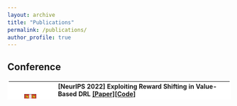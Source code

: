 ```yaml
---
layout: archive
title: "Publications"
permalink: /publications/
author_profile: true
---
```

<!-- {% if author.googlescholar %}
  You can also find my articles on <u><a href="{{author.googlescholar}}">my Google Scholar profile</a>.</u>
{% endif %} -->

<!-- {% include base_path %} -->
<!-- *: corresponding author -->


## Conference

<!-- <div class="content anchor" id="research"><h3>Research Work</h3> <h5>* denotes equal contribution</h5> -->

  <table bordercolor="white" bordercolordark="white" bordercolorlight="white" cellpadding="0" cellspacing="0" height="45" bgcolor="white">
    <tbody>
      <tr valign="baseline">
        <td width="90">
          <p align="center" style="margin-top:7mm; margin-right:2mm; margin-bottom:0; margin-left:0;" class=""><a target="_blank"><img src="images/cambridge.png" width="45" border="0"></a></p>
        </td>
        <td valign="middle"><p style="margin-top:0; margin-right:0; margin-bottom:2mm;">
          <span style="font-weight: bold;">[NeurIPS 2022] Exploiting Reward Shifting in Value-Based DRL <a href="https://arxiv.org/abs/2209.07288">[Paper]</a><a href="https://github.com/2Groza/RewardShifting">[Code] </a>
            <!-- <a href='https://sites.google.com/view/neurips2019pchid/'> [Homepage]</a> -->
          </span>
          <br>
          <span style="font-style: italic;"> Hao Sun, Lei Han, Rui Yang, Xiaoteng Ma, Jian Guo, Bolei Zhou
          <!-- </span> &nbsp; <a href="http://www.ie.cuhk.edu.hk/main/index.shtml">Department of Information Engineering</a>, The Chinese University of Hong Kong, Hong Kong S.A.R. -->
        <li> A positive reward shifting leads to conservative exploitation, while a negative reward shifting leads to curiosity-driven exploration. <br>
        </li>
        <p>

<!--  -->

<tbody>
<tr valign="baseline">
<td width="90">
<p align="center" style="margin-top:7mm; margin-right:2mm; margin-bottom:0; margin-left:0;" class=""><a target="_blank"><img src="images/cambridge.png" width="45" border="0"></a></p>
</td>
<td valign="middle"><p style="margin-top:0; margin-right:0; margin-bottom:2mm;">
<span style="font-weight: bold;">[ICML 2022 DFUQ.W] DAUX: a Density-based Approach for Uncertainty eXplanations <a href="https://arxiv.org/abs/2207.05161">[Paper]</a><a href="https://anonymous.4open.science/r/DAUX-CBBF">[Code] </a>
<!-- <a href='https://sites.google.com/view/neurips2019pchid/'> [Homepage]</a> -->
</span>
<br>
<span style="font-style: italic;"> Hao Sun*, Boris van Breugel*, Jonathan Crabbe, Nabeel Seedat, Mihaela van der Schaar
<!-- </span> &nbsp; <a href="http://www.ie.cuhk.edu.hk/main/index.shtml">Department of Information Engineering</a>, The Chinese University of Hong Kong, Hong Kong S.A.R. -->
<li> We propose a density-based approach to classify uncertain examples. <br>
</li>



<table bordercolor="white" bordercolordark="white" bordercolorlight="white" cellpadding="0" cellspacing="0" height="45" bgcolor="white">
    <tbody>
      <tr valign="baseline">
        <td width="90">
          <p align="center" style="margin-top:7mm; margin-right:2mm; margin-bottom:0; margin-left:0;" class=""><a target="_blank"><img src="images/cambridge.png" width="45" border="0"></a></p>
        </td>
        <td valign="middle"><p style="margin-top:0; margin-right:0; margin-bottom:2mm;">
          <span style="font-weight: bold;">[ICLR 2022] Rethinking Goal-conditioned Supervised Learning and Its Connection to Offline RL <a href="https://arxiv.org/abs/2202.04478">[Paper]</a><a href="https://github.com/YangRui2015/AWGCSL">[Code] </a>
            <!-- <a href='https://sites.google.com/view/neurips2019pchid/'> [Homepage]</a> -->
          </span>
          <br>
          <span style="font-style: italic;"> Rui Yang, Yiming Lu, Wenzhe Li, Hao Sun, Meng Fang, Yali Du, Xiu Li, Lei Han, Chongjie Zhang
          <!-- </span> &nbsp; <a href="http://www.ie.cuhk.edu.hk/main/index.shtml">Department of Information Engineering</a>, The Chinese University of Hong Kong, Hong Kong S.A.R. -->
        </p>
        <li> We optimize the GCSL with a lower bound of the goal-reaching objective and link the success of GCSL from perspective of offline RL. <br>
        </li>
        <p>
</tbody>
</table>


<table bordercolor="white" bordercolordark="white" bordercolorlight="white" cellpadding="0" cellspacing="0" height="45" bgcolor="white">
    <tbody>
      <tr valign="baseline">
        <td width="90">
          <p align="center" style="margin-top:7mm; margin-right:2mm; margin-bottom:0; margin-left:0;" class=""><a target="_blank"><img src="images/cuhk.png" width="45" border="0"></a></p>
        </td>
        <td valign="middle"><p style="margin-top:0; margin-right:0; margin-bottom:2mm;">
          <span style="font-weight: bold;">[IJCAI 2021] Hierarchical Multi-Scale Gaussian Transformer for Stock Movement Prediction <a href="https://www.ijcai.org/proceedings/2020/0640.pdf">[Paper]</a>
            <!-- <a href='https://sites.google.com/view/neurips2019pchid/'> [Homepage]</a> -->
          </span>
          <br>
          <span style="font-style: italic;"> Qianggang Ding, Sifan Wu, Hao Sun, Jiadong Guo, Jian Guo
          <!-- </span> &nbsp; <a href="http://www.ie.cuhk.edu.hk/main/index.shtml">Department of Information Engineering</a>, The Chinese University of Hong Kong, Hong Kong S.A.R. -->
        </p>
        <li> We adapt transformer to stock movement predictions. <br>
        </li>
        <p>


  <table bordercolor="white" bordercolordark="white" bordercolorlight="white" cellpadding="0" cellspacing="0" height="45" bgcolor="white">
  <tbody>
    <tr valign="baseline">
      <td width="90">
        <p align="center" style="margin-top:7mm; margin-right:2mm; margin-bottom:0; margin-left:0;" class=""><a target="_blank"><img src="images/cuhk.png" width="45" border="0"></a></p>
      </td>
      <td valign="middle"><p style="margin-top:0; margin-right:0; margin-bottom:2mm;">
        <span style="font-weight: bold;">[AAAI 2021] Adaptive Regularization of Labels <a href="https://arxiv.org/abs/1908.05474">[Paper]</a>
          <!-- <a href='https://sites.google.com/view/neurips2019pchid/'> [Homepage]</a> -->
        </span>
        <br>
        <span style="font-style: italic;"> Qianggang Ding, Sifan Wu, Hao Sun, Jiadong Guo, Shu-Tao Xia
        <!-- </span> &nbsp; <a href="http://www.ie.cuhk.edu.hk/main/index.shtml">Department of Information Engineering</a>, The Chinese University of Hong Kong, Hong Kong S.A.R. -->
      </p>
      <li> We study the correlations between lables to improve model performance. <br>
      </li>
      <p>

  <table bordercolor="white" bordercolordark="white" bordercolorlight="white" cellpadding="0" cellspacing="0" height="45" bgcolor="white">
  <tbody>
    <tr valign="baseline">
      <td width="90">
        <p align="center" style="margin-top:7mm; margin-right:2mm; margin-bottom:0; margin-left:0;" class=""><a target="_blank"><img src="images/cuhk.png" width="45" border="0"></a></p>
      </td>
      <td valign="middle"><p style="margin-top:0; margin-right:0; margin-bottom:2mm;">
        <span style="font-weight: bold;">[NeurIPS 2019 (Spotlight)] Policy Continuation with Hindsight Inverse Dynamics <a href="https://arxiv.org/abs/1910.14055">[Preprint]</a><a href="https://github.com/2Groza/PCHID_code">[Code] </a> <a href='https://sites.google.com/view/neurips2019pchid/'> [Homepage]</a>
        </span>
        <br>
        <span style="font-style: italic;"> Hao Sun, Zhizhong Li, Xiaotong Liu, Dahua Lin, Bolei Zhou
        <!-- </span> &nbsp; <a href="http://www.ie.cuhk.edu.hk/main/index.shtml">Department of Information Engineering</a>, The Chinese University of Hong Kong, Hong Kong S.A.R. -->
      </p>
      <li> Supervised Learning can be used to solve goal-conditioned RL tasks. <br>
      </li>



<!--
{% for post in site.publications reversed %} {% include archive-single-cv.html %} {% endfor %} -->


Preprints

<!-- {% for post in site.preprints reversed %} {% include archive-single-cv.html %} {% endfor %} -->

<!-- {% for post in site.publications reversed %}
  {% include archive-single.html %}
{% endfor %} -->
